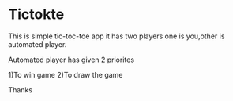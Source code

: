 # Tictokte
This is simple tic-toc-toe app
it has two players one is you,other is automated player.

Automated player has given 2 priorites

1)To win game 
2)To draw the game

Thanks 
